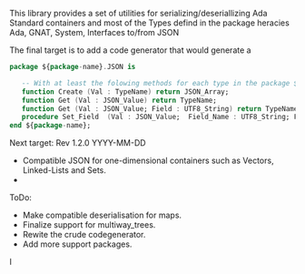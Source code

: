 This library provides a set of utilities for serializing/deseriallizing
Ada Standard containers and most of the Types defind in the package heracies
    Ada, GNAT, System, Interfaces
   to/from JSON

The final target is to add a code generator that would generate a
```Ada
package ${package-name}.JSON is

   -- With at least the folowing methods for each type in the package ${package-name}
   function Create (Val : TypeName) return JSON_Array;
   function Get (Val : JSON_Value) return TypeName;
   function Get (Val : JSON_Value; Field : UTF8_String) return TypeName;
   procedure Set_Field  (Val : JSON_Value;  Field_Name : UTF8_String; Field  : TypeName);
end ${package-name};
```

Next target:
Rev 1.2.0 YYYY-MM-DD
 * Compatible JSON for one-dimensional containers such as Vectors, Linked-Lists and  Sets.
 *

ToDo:
 * Make compatible deserialisation for maps.
 * Finalize support for multiway_trees.
 * Rewite the crude codegenerator.
 * Add more support packages.

I
